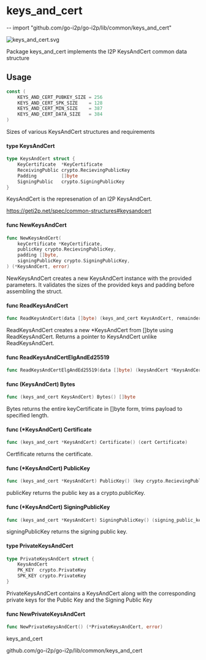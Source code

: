 # keys_and_cert
--
    import "github.com/go-i2p/go-i2p/lib/common/keys_and_cert"

![keys_and_cert.svg](keys_and_cert)

Package keys_and_cert implements the I2P KeysAndCert common data structure

## Usage

```go
const (
	KEYS_AND_CERT_PUBKEY_SIZE = 256
	KEYS_AND_CERT_SPK_SIZE    = 128
	KEYS_AND_CERT_MIN_SIZE    = 387
	KEYS_AND_CERT_DATA_SIZE   = 384
)
```
Sizes of various KeysAndCert structures and requirements

#### type KeysAndCert

```go
type KeysAndCert struct {
	KeyCertificate  *KeyCertificate
	ReceivingPublic crypto.RecievingPublicKey
	Padding         []byte
	SigningPublic   crypto.SigningPublicKey
}
```

KeysAndCert is the represenation of an I2P KeysAndCert.

https://geti2p.net/spec/common-structures#keysandcert

#### func  NewKeysAndCert

```go
func NewKeysAndCert(
	keyCertificate *KeyCertificate,
	publicKey crypto.RecievingPublicKey,
	padding []byte,
	signingPublicKey crypto.SigningPublicKey,
) (*KeysAndCert, error)
```
NewKeysAndCert creates a new KeysAndCert instance with the provided parameters.
It validates the sizes of the provided keys and padding before assembling the
struct.

#### func  ReadKeysAndCert

```go
func ReadKeysAndCert(data []byte) (keys_and_cert KeysAndCert, remainder []byte, err error)
```
ReadKeysAndCert creates a new *KeysAndCert from []byte using ReadKeysAndCert.
Returns a pointer to KeysAndCert unlike ReadKeysAndCert.

#### func  ReadKeysAndCertElgAndEd25519

```go
func ReadKeysAndCertElgAndEd25519(data []byte) (keysAndCert *KeysAndCert, remainder []byte, err error)
```

#### func (KeysAndCert) Bytes

```go
func (keys_and_cert KeysAndCert) Bytes() []byte
```
Bytes returns the entire keyCertificate in []byte form, trims payload to
specified length.

#### func (*KeysAndCert) Certificate

```go
func (keys_and_cert *KeysAndCert) Certificate() (cert Certificate)
```
Certfificate returns the certificate.

#### func (*KeysAndCert) PublicKey

```go
func (keys_and_cert *KeysAndCert) PublicKey() (key crypto.RecievingPublicKey)
```
publicKey returns the public key as a crypto.publicKey.

#### func (*KeysAndCert) SigningPublicKey

```go
func (keys_and_cert *KeysAndCert) SigningPublicKey() (signing_public_key crypto.SigningPublicKey)
```
signingPublicKey returns the signing public key.

#### type PrivateKeysAndCert

```go
type PrivateKeysAndCert struct {
	KeysAndCert
	PK_KEY  crypto.PrivateKey
	SPK_KEY crypto.PrivateKey
}
```

PrivateKeysAndCert contains a KeysAndCert along with the corresponding private
keys for the Public Key and the Signing Public Key

#### func  NewPrivateKeysAndCert

```go
func NewPrivateKeysAndCert() (*PrivateKeysAndCert, error)
```



keys_and_cert

github.com/go-i2p/go-i2p/lib/common/keys_and_cert

